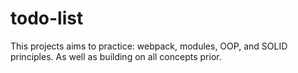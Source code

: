 # todo-list
This projects aims to practice: webpack, modules, OOP,  and SOLID principles. As well as building on all concepts prior. 
